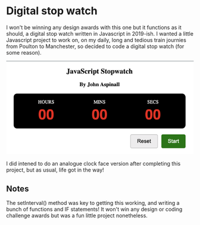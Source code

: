 # Digital stop watch

I won't be winning any design awards with this one but it functions as it should, a digital stop watch written in Javascript in 2019-ish.  I wanted a little Javascript project to work on, on my daily, long and tedious train journies from Poulton to Manchester,  so decided to code a digital stop watch (for some reason).

![Stopwatch thumbnail](img/stopwatch-thumb.png)

I did intened to do an analogue clock face version after completing this project, but as usual, life got in the way!

## Notes

The setInterval() method was key to getting this working, and writing a bunch of functions and IF statements!  It won't win any design or coding challenge awards but was a fun little project nonetheless.



